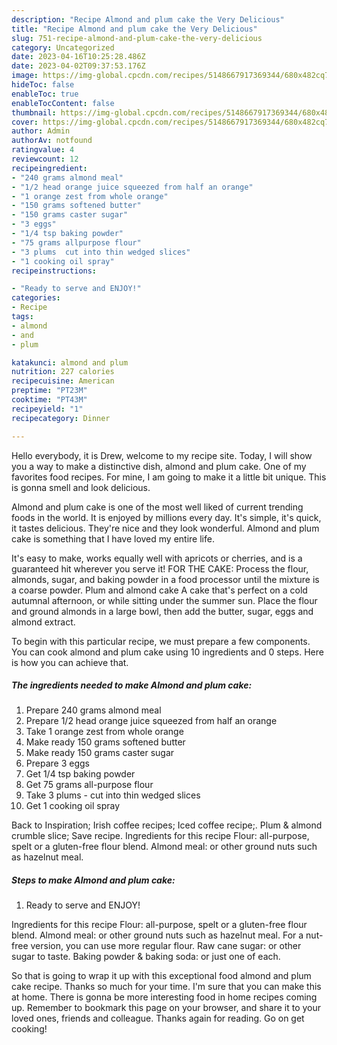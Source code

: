 ```yaml
---
description: "Recipe Almond and plum cake the Very Delicious"
title: "Recipe Almond and plum cake the Very Delicious"
slug: 751-recipe-almond-and-plum-cake-the-very-delicious
category: Uncategorized
date: 2023-04-16T10:25:28.486Z
date: 2023-04-02T09:37:53.176Z
image: https://img-global.cpcdn.com/recipes/5148667917369344/680x482cq70/almond-and-plum-cake-recipe-main-photo.jpg
hideToc: false
enableToc: true
enableTocContent: false
thumbnail: https://img-global.cpcdn.com/recipes/5148667917369344/680x482cq70/almond-and-plum-cake-recipe-main-photo.jpg
cover: https://img-global.cpcdn.com/recipes/5148667917369344/680x482cq70/almond-and-plum-cake-recipe-main-photo.jpg
author: Admin
authorAv: notfound
ratingvalue: 4
reviewcount: 12
recipeingredient:
- "240 grams almond meal"
- "1/2 head orange juice squeezed from half an orange"
- "1 orange zest from whole orange"
- "150 grams softened butter"
- "150 grams caster sugar"
- "3 eggs"
- "1/4 tsp baking powder"
- "75 grams allpurpose flour"
- "3 plums  cut into thin wedged slices"
- "1 cooking oil spray"
recipeinstructions:

- "Ready to serve and ENJOY!"
categories:
- Recipe
tags:
- almond
- and
- plum

katakunci: almond and plum 
nutrition: 227 calories
recipecuisine: American
preptime: "PT23M"
cooktime: "PT43M"
recipeyield: "1"
recipecategory: Dinner

---
```



Hello everybody, it is Drew, welcome to my recipe site. Today, I will show you a way to make a distinctive dish, almond and plum cake. One of my favorites food recipes. For mine, I am going to make it a little bit unique. This is gonna smell and look delicious.

Almond and plum cake is one of the most well liked of current trending foods in the world. It is enjoyed by millions every day. It's simple, it's quick, it tastes delicious. They're nice and they look wonderful. Almond and plum cake is something that I have loved my entire life.

It&#39;s easy to make, works equally well with apricots or cherries, and is a guaranteed hit wherever you serve it! FOR THE CAKE: Process the flour, almonds, sugar, and baking powder in a food processor until the mixture is a coarse powder. Plum and almond cake A cake that&#39;s perfect on a cold autumnal afternoon, or while sitting under the summer sun. Place the flour and ground almonds in a large bowl, then add the butter, sugar, eggs and almond extract.


To begin with this particular recipe, we must prepare a few components. You can cook almond and plum cake using 10 ingredients and 0 steps. Here is how you can achieve that.

<!--inarticleads1-->

##### The ingredients needed to make Almond and plum cake:

1. Prepare 240 grams almond meal
1. Prepare 1/2 head orange juice squeezed from half an orange
1. Take 1 orange zest from whole orange
1. Make ready 150 grams softened butter
1. Make ready 150 grams caster sugar
1. Prepare 3 eggs
1. Get 1/4 tsp baking powder
1. Get 75 grams all-purpose flour
1. Take 3 plums - cut into thin wedged slices
1. Get 1 cooking oil spray


Back to Inspiration; Irish coffee recipes; Iced coffee recipe;. Plum &amp; almond crumble slice; Save recipe. Ingredients for this recipe Flour: all-purpose, spelt or a gluten-free flour blend. Almond meal: or other ground nuts such as hazelnut meal. 

<!--inarticleads2-->

##### Steps to make Almond and plum cake:


1. Ready to serve and ENJOY!

Ingredients for this recipe Flour: all-purpose, spelt or a gluten-free flour blend. Almond meal: or other ground nuts such as hazelnut meal. For a nut-free version, you can use more regular flour. Raw cane sugar: or other sugar to taste. Baking powder &amp; baking soda: or just one of each. 

So that is going to wrap it up with this exceptional food almond and plum cake recipe. Thanks so much for your time. I'm sure that you can make this at home. There is gonna be more interesting food in home recipes coming up. Remember to bookmark this page on your browser, and share it to your loved ones, friends and colleague. Thanks again for reading. Go on get cooking!
